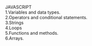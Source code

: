 JAVASCRIPT<br>
1.Variables and data types.<br>
2.Operators and conditional statements.<br>
3.Strings<br>
4.Loops<br>
5.Functions and methods.<br>
6.Arrays.<br>

